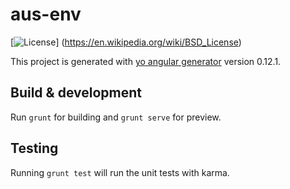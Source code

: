 # aus-env

[![License](https://img.shields.io/badge/license-BSD-blue.svg)]
(https://en.wikipedia.org/wiki/BSD_License)

This project is generated with [yo angular generator](https://github.com/yeoman/generator-angular)
version 0.12.1.

## Build & development

Run `grunt` for building and `grunt serve` for preview.

## Testing

Running `grunt test` will run the unit tests with karma.
